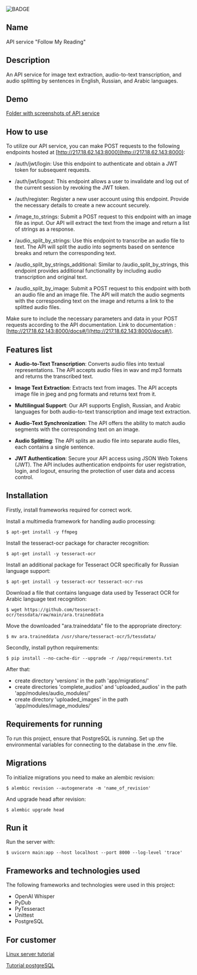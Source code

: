![BADGE](https://img.shields.io/badge/Python-FFD43B?style=for-the-badge&logo=python&logoColor=blue)
## Name
API service "Follow My Reading"

## Description
An API service for image text extraction, audio-to-text transcription, and audio splitting by sentences in English, Russian, and Arabic languages.

## Demo
[Folder with screenshots of API service](https://drive.google.com/drive/folders/1PJPPnRNsXcRtLpPQDVCZ5eay4i48E-zz)

## How to use

To utilize our API service, you can make POST requests to the following endpoints hosted at [http://217.18.62.143:8000](http://217.18.62.143:8000):

- /auth/jwt/login: Use this endpoint to authenticate and obtain a JWT token for subsequent requests.

- /auth/jwt/logout: This endpoint allows a user to invalidate and log out of the current session by revoking the JWT token.

- /auth/register: Register a new user account using this endpoint. Provide the necessary details to create a new account securely.

- /image_to_strings: Submit a POST request to this endpoint with an image file as input. Our API will extract the text from the image and return a list of strings as a response.

- /audio_split_by_strings: Use this endpoint to transcribe an audio file to text. The API will split the audio into segments based on sentence breaks and return the corresponding text.

- /audio_split_by_strings_additional: Similar to /audio_split_by_strings, this endpoint provides additional functionality by including audio transcription and original text.

- /audio_split_by_image: Submit a POST request to this endpoint with both an audio file and an image file. The API will match the audio segments with the corresponding text on the image and returns a link to the splitted audio files.

Make sure to include the necessary parameters and data in your POST requests according to the API documentation. Link to documentation : [http://217.18.62.143:8000/docs#/](http://217.18.62.143:8000/docs#/).


## Features list

- **Audio-to-Text Transcription**: Converts audio files into textual representations. The API accepts audio files in wav and mp3 formats and returns the transcribed text.

- **Image Text Extraction**: Extracts text from images. The API accepts image file in jpeg and png formats and returns text from it.

- **Multilingual Support**: Our API supports English, Russian, and Arabic languages for both audio-to-text transcription and image text extraction.

- **Audio-Text Synchronization**: The API offers the ability to match audio segments with the corresponding text on an image.

- **Audio Splitting**: The API splits an audio file into separate audio files, each contains a single sentence.

- **JWT Authentication**: Secure your API access using JSON Web Tokens (JWT). The API includes authentication endpoints for user registration, login, and logout, ensuring the protection of user data and access control.

## Installation

Firstly, install frameworks required for correct work.


<div class="termy">

Install a multimedia framework for handling audio processing:

```console
$ apt-get install -y ffmpeg
```

Install the tesseract-ocr package for character recognition:
```console
$ apt-get install -y tesseract-ocr
```

Install an additional package for Tesseract OCR specifically for Russian language support:
```console
$ apt-get install -y tesseract-ocr tesseract-ocr-rus
```

Download a file that contains language data used by Tesseract OCR for Arabic language text recognition:
```console
$ wget https://github.com/tesseract-ocr/tessdata/raw/main/ara.traineddata
```

Move the downloaded "ara.traineddata" file to the appropriate directory:
```console
$ mv ara.traineddata /usr/share/tesseract-ocr/5/tessdata/
```

</div>


Secondly, install python requirements:

<div class="termy">

```console
$ pip install --no-cache-dir --upgrade -r /app/requirements.txt
```

</div>

After that:
- create directory 'versions' in the path 'app/migrations/'
- create directories 'complete_audios' and 'uploaded_audios' in the path 'app/modules/audio_modules/'
- create directory 'uploaded_images' in the path 'app/modules/image_modules/'

## Requirements for running

To run this project, ensure that PostgreSQL is running. Set up the environmental variables for connecting to the database in the .env file.

## Migrations

To initialize migrations you need to make an alembic revision:

<div class="termy">

```console
$ alembic revision --autogenerate -m 'name_of_revision'
```

</div>

And upgrade head after revision:

<div class="termy">

```console
$ alembic upgrade head
```

</div>


## Run it

Run the server with:
<div class="termy">

```console
$ uvicorn main:app --host localhost --port 8000 --log-level 'trace'
```

</div>

## Frameworks and technologies used
The following frameworks and technologies were used in this project:

- OpenAI Whisper
- PyDub
- PyTesseract
- Unittest
- PostgreSQL

## For customer
[Linux server tutorial](https://www.youtube.com/watch?v=WMy3OzvBWc0)

[Tutorial postgreSQL](https://www.youtube.com/watch?v=qw--VYLpxG4)
